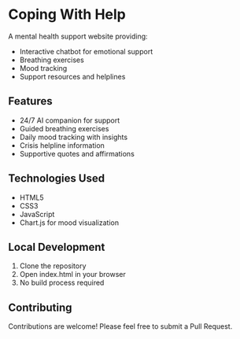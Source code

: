 # Coping With Help

A mental health support website providing:
- Interactive chatbot for emotional support
- Breathing exercises
- Mood tracking
- Support resources and helplines

## Features
- 24/7 AI companion for support
- Guided breathing exercises
- Daily mood tracking with insights
- Crisis helpline information
- Supportive quotes and affirmations

## Technologies Used
- HTML5
- CSS3
- JavaScript
- Chart.js for mood visualization

## Local Development
1. Clone the repository
2. Open index.html in your browser
3. No build process required

## Contributing
Contributions are welcome! Please feel free to submit a Pull Request. 
